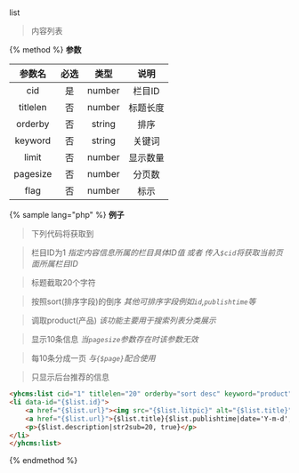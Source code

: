 #
list

> 内容列表

{% method %}
**参数**

|参数名|必选|类型|说明|
|:----:|:--:|:--:|:--:|
|cid|是|number|栏目ID|
|titlelen|否|number|标题长度|
|orderby|否|string|排序|
|keyword|否|string|关键词|
|limit|否|number|显示数量|
|pagesize|否|number|分页数|
|flag|否|number|标示|

{% sample lang="php" %}
**例子**

>下列代码将获取到

>栏目ID为1
    *指定内容信息所属的栏目具体ID值 或者 传入`$cid`将获取当前页面所属栏目ID*
   
>标题截取20个字符

>按照sort(排序字段)的倒序
    *其他可排序字段例如`id`,`publishtime`等*

>调取product(产品)
    *该功能主要用于搜索列表分类展示*

>显示10条信息
    *当`pagesize`参数存在时该参数无效*

>每10条分成一页
    *与`{$page}`配合使用*

>只显示后台推荐的信息


```html
<yhcms:list cid="1" titlelen="20" orderby="sort desc" keyword="product" limit="10" pagesize="10" flag="c">
<li data-id="{$list.id}">
    <a href="{$list.url}"><img src="{$list.litpic}" alt="{$list.title}"></a>
    <a href="{$list.url}">{$list.title}{$list.publishtime|date='Y-m-d',###}</a>
    <p>{$list.description|str2sub=20, true}</p>
</li>
</yhcms:list>
```
{% endmethod %}